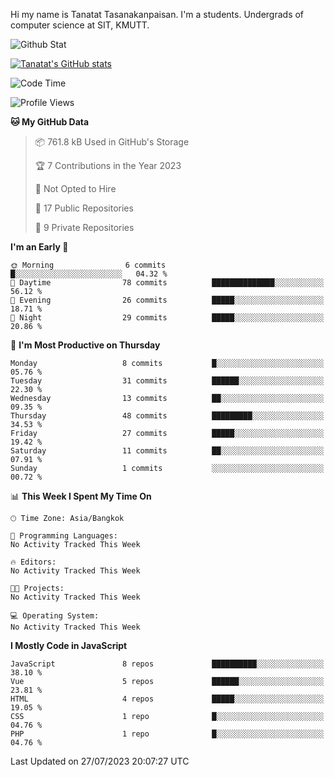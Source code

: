 Hi my name is Tanatat Tasanakanpaisan. I'm a students. Undergrads of computer science at SIT, KMUTT.

![Github Stat](https://github-profile-summary-cards.vercel.app/api/cards/profile-details?username=LilUzii-69&theme=dracula)

[![Tanatat's GitHub stats](https://github-readme-stats.vercel.app/api?username=LilUzii-69&show_icons=true&theme=radical)](https://github.com/anuraghazra/github-readme-stats)

<!--START_SECTION:waka-->
![Code Time](http://img.shields.io/badge/Code%20Time-43%20hrs%2052%20mins-blue)

![Profile Views](http://img.shields.io/badge/Profile%20Views-0-blue)

**🐱 My GitHub Data** 

> 📦 761.8 kB Used in GitHub's Storage 
 > 
> 🏆 7 Contributions in the Year 2023
 > 
> 🚫 Not Opted to Hire
 > 
> 📜 17 Public Repositories 
 > 
> 🔑 9 Private Repositories 
 > 
**I'm an Early 🐤** 

```text
🌞 Morning                6 commits           █░░░░░░░░░░░░░░░░░░░░░░░░   04.32 % 
🌆 Daytime                78 commits          ██████████████░░░░░░░░░░░   56.12 % 
🌃 Evening                26 commits          █████░░░░░░░░░░░░░░░░░░░░   18.71 % 
🌙 Night                  29 commits          █████░░░░░░░░░░░░░░░░░░░░   20.86 % 
```
📅 **I'm Most Productive on Thursday** 

```text
Monday                   8 commits           █░░░░░░░░░░░░░░░░░░░░░░░░   05.76 % 
Tuesday                  31 commits          ██████░░░░░░░░░░░░░░░░░░░   22.30 % 
Wednesday                13 commits          ██░░░░░░░░░░░░░░░░░░░░░░░   09.35 % 
Thursday                 48 commits          █████████░░░░░░░░░░░░░░░░   34.53 % 
Friday                   27 commits          █████░░░░░░░░░░░░░░░░░░░░   19.42 % 
Saturday                 11 commits          ██░░░░░░░░░░░░░░░░░░░░░░░   07.91 % 
Sunday                   1 commits           ░░░░░░░░░░░░░░░░░░░░░░░░░   00.72 % 
```


📊 **This Week I Spent My Time On** 

```text
🕑︎ Time Zone: Asia/Bangkok

💬 Programming Languages: 
No Activity Tracked This Week

🔥 Editors: 
No Activity Tracked This Week

🐱‍💻 Projects: 
No Activity Tracked This Week

💻 Operating System: 
No Activity Tracked This Week
```

**I Mostly Code in JavaScript** 

```text
JavaScript               8 repos             ██████████░░░░░░░░░░░░░░░   38.10 % 
Vue                      5 repos             ██████░░░░░░░░░░░░░░░░░░░   23.81 % 
HTML                     4 repos             █████░░░░░░░░░░░░░░░░░░░░   19.05 % 
CSS                      1 repo              █░░░░░░░░░░░░░░░░░░░░░░░░   04.76 % 
PHP                      1 repo              █░░░░░░░░░░░░░░░░░░░░░░░░   04.76 % 
```




 Last Updated on 27/07/2023 20:07:27 UTC
<!--END_SECTION:waka-->